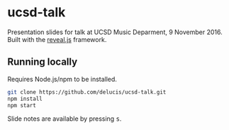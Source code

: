 # ucsd-talk

Presentation slides for talk at UCSD Music Deparment, 9 November 2016.
Built with the [reveal.js](https://github.com/hakimel/reveal.js) framework.

## Running locally

Requires Node.js/npm to be installed.

```sh
git clone https://github.com/delucis/ucsd-talk.git
npm install
npm start
```

Slide notes are available by pressing <kbd>s</kbd>.
